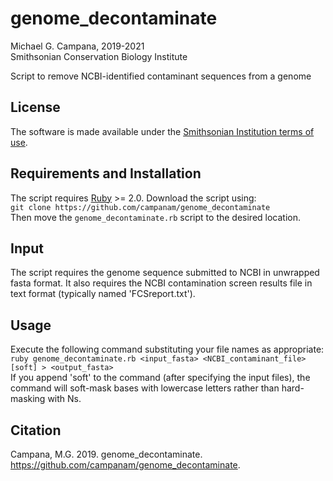 # genome_decontaminate  

Michael G. Campana, 2019-2021  
Smithsonian Conservation Biology Institute  

Script to remove NCBI-identified contaminant sequences from a genome  

## License  
The software is made available under the [Smithsonian Institution terms of use](https://www.si.edu/termsofuse).  

## Requirements and Installation  
The script requires [Ruby](http://www.ruby-lang.org) >= 2.0. Download the script using:  
`git clone https://github.com/campanam/genome_decontaminate`  
Then move the `genome_decontaminate.rb` script to the desired location.  

## Input  
The script requires the genome sequence submitted to NCBI in unwrapped fasta format. It also requires the NCBI contamination screen results file in text format (typically named 'FCSreport.txt').  

## Usage  
Execute the following command substituting your file names as appropriate:  
`ruby genome_decontaminate.rb <input_fasta> <NCBI_contaminant_file> [soft] > <output_fasta>`  
If you append 'soft' to the command (after specifying the input files), the command will soft-mask bases with lowercase letters rather than hard-masking with Ns.  

## Citation  
Campana, M.G. 2019. genome_decontaminate. <https://github.com/campanam/genome_decontaminate>.  
